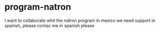 # program-natron
I want to collaborate whit the natron program in mexico we need support in spanish,  please contac me in spanish please 

